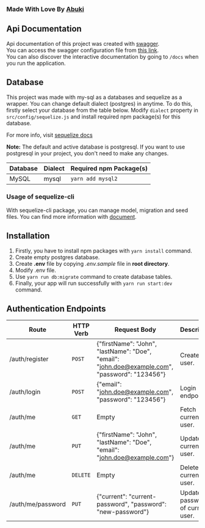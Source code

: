 ### Made With Love By [Abuki](https://github.com/dev-abuke)

## Api Documentation
Api documentation of this project was created with [swagger](https://swagger.io/).  
You can access the swagger configuration file from [this link](https://app.swaggerhub.com/apis/mucahitnezir/express-starter/).  
You can also discover the interactive documentation by going to `/docs` when you run the application.

## Database
This project was made with my-sql as a databases and sequelize as a wrapper. You can change default dialect (postgres) in anytime.
To do this, firstly select your database from the table below.
Modify `dialect` property in `src/config/sequelize.js` and install required npm package(s) for this database.

For more info, visit [sequelize docs](https://sequelize.org/docs/v6/other-topics/dialect-specific-things/)

**Note:** The default and active database is postgresql.
If you want to use postgresql in your project, you don't need to make any changes.

| Database | Dialect | Required npm Package(s) |
| -------- | ------- | ----------------------- |
| MySQL    | mysql   | `yarn add mysql2`       |

### Usage of sequelize-cli
With sequelize-cli package, you can manage model, migration and seed files.
You can find more information with [document](https://sequelize.org/docs/v6/other-topics/migrations/). 

## Installation
1. Firstly, you have to install npm packages with ``yarn install`` command.
2. Create empty postgres database.
3. Create **.env** file by copying *.env.sample* file in **root directory**.
4. Modify .env file.
5. Use `yarn run db:migrate` command to create database tables.
6. Finally, your app will run successfully with ``yarn run start:dev`` command.

## Authentication Endpoints

| Route | HTTP Verb | Request Body | Description |
| --- | --- | --- | --- |
| /auth/register | `POST` | {"firstName": "John", "lastName": "Doe", "email": "john.doe@example.com", "password": "123456"} | Create new user. |
| /auth/login | `POST` | {"email": "john.doe@example.com", "password": "123456"} | Login endpoint. |
| /auth/me | `GET` | Empty | Fetch current user. |
| /auth/me | `PUT` | {"firstName": "John", "lastName": "Doe", "email": "john.doe@example.com"} | Update current user. |
| /auth/me | `DELETE` | Empty | Delete current user. |
| /auth/me/password | `PUT` | {"current": "current-password", "password": "new-password"} | Update password of current user. |

